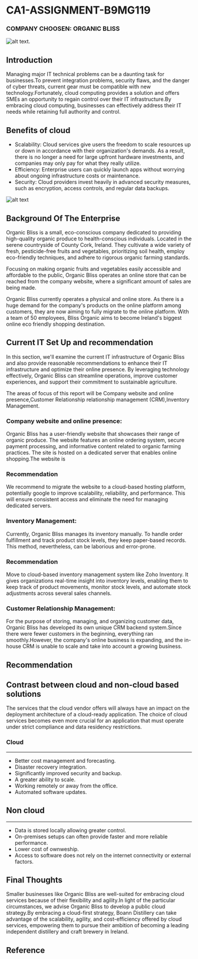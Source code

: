 # CA1-ASSIGNMENT-B9MG119

### COMPANY CHOOSEN: ORGANIC BLISS

![alt text](https://images.squarespace-cdn.com/content/v1/57328a2040261d70e702fd47/1493827378416-8TZS6DX19KQ3X9U9KC64/Organic+Bliss+No+Graphics-01.png?format=1500w).

## **Introduction**

 Managing major IT technical problems can be a daunting task for businesses.To prevent integration problems, security flaws, and the danger of cyber threats, current gear must be compatible with new technology.Fortunately, cloud computing provides a solution and offers SMEs an opportunity to regain control over their IT infrastructure.By embracing cloud computing, businesses can effectively address their IT needs while retaining full authority and control.
 
## Benefits of cloud 

- Scalability: Cloud services give users the freedom to scale resources up or down in accordance with their organization's demands. As a result, there is no longer a need for large upfront hardware investments, and companies may only pay for what they really utilize.
- Efficiency: Enterprise users can quickly launch apps without worrying about ongoing infrastructure costs or maintenance.
- Security: Cloud providers invest heavily in advanced security measures, such as encryption, access controls, and regular data backups.
  
![alt text](https://www.365tech.ca/wp-content/uploads/2023/01/Cloud-benefits-min.png)

## **Background Of The Enterprise**

Organic Bliss is a small, eco-conscious company dedicated to providing high-quality organic produce to health-conscious individuals. Located in the serene countryside of County Cork, Ireland. They cultivate a wide variety of fresh, pesticide-free fruits and vegetables, prioritizing soil health, employ eco-friendly techniques, and adhere to rigorous organic farming standards.

Focusing on making organic fruits and vegetables easily accessible and affordable to the public, Organic Bliss operates an online store that can be reached from the company website, where a significant amount of sales are being made.

Organic Bliss currently operates a physical and online store. As there is a huge demand for the company's products on the online platform among customers, they are now aiming to fully migrate to the online platform. With a team of 50 employees, Bliss Organic aims to become Ireland's biggest online eco friendly shopping destination.

## Current IT Set Up and recommendation

In this section, we'll examine the current IT infrastructure of Organic Bliss and also provide reasonable recommendations to enhance their IT infrastructure and optimize their online presence. By leveraging technology effectively, Organic Bliss can streamline operations, improve customer experiences, and support their commitment to sustainable agriculture.

The areas of focus of this report will be Company website and online presence,Customer Relationship relationship management (CRM),Inventory Management.

### Company website and online presence:

Organic Bliss has a user-friendly website that showcases their range of organic produce. The website features an online ordering system, secure payment processing, and informative content related to organic farming practices. The site is hosted on a dedicated server that enables online shopping.The website is

### Recommendation

We recommend to migrate the website to a cloud-based hosting platform, potentially google to improve scalability, reliability, and performance. This will ensure consistent access and eliminate the need for managing dedicated servers.

### Inventory Management:

Currently, Organic Bliss manages its inventory manually. To handle order fulfillment and track product stock levels, they keep paper-based records. This method, nevertheless, can be laborious and error-prone.

### Recommendation

Move to cloud-based inventory management system like Zoho Inventory. It gives organizations real-time insight into inventory levels, enabling them to keep track of product movements, monitor stock levels, and automate stock adjustments across several sales channels.

### Customer Relationship Management:

For the purpose of storing, managing, and organizing customer data, Organic Bliss has developed its own unique CRM backend system.Since there were fewer customers in the beginning, everything ran smoothly.However, the company's online business is expanding, and the in-house CRM is unable to scale and take into account a growing business.

## Recommendation

## Contrast between cloud and non-cloud based solutions

The services that the cloud vendor offers will always have an impact on the deployment architecture of a cloud-ready application. The choice of cloud services becomes even more crucial for an application that must operate under strict compliance and data residency restrictions.

### Cloud
_________
- Better cost management and forecasting.
- Disaster recovery integration.
- Significantly improved security and backup.
- A greater ability to scale.
- Working remotely or away from the office.
- Automated software updates.

## Non cloud
____________
- Data is stored locally allowing greater control.  
- On-premises setups can often provide faster and more reliable performance.
- Lower cost of ownweship.
- Access to software does not rely on the internet connectivity or external factors.

## Final Thoughts

Smaller businesses like Organic Bliss are well-suited for embracing cloud services because of their flexibility and agility.In light of the particular circumstances, we advise Organic Bliss to develop a public cloud strategy.By embracing a cloud-first strategy, Boann Distillery can take advantage of the scalability, agility, and cost-efficiency offered by cloud services, empowering them to pursue their ambition of becoming a leading independent distillery and craft brewery in Ireland.

## Reference

